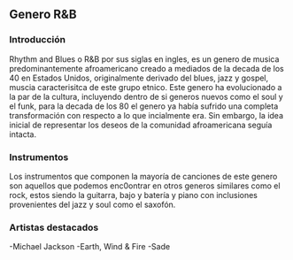 ## Genero R&B
### Introducción
Rhythm and Blues o R&B por sus siglas en ingles, es un genero de musica predominantemente afroamericano creado a mediados de la decada de los 40 en Estados Unidos, originalmente derivado del blues, jazz y gospel, muscia caracterisitca de este grupo etnico.
Este genero ha evolucionado a la par de la cultura, incluyendo dentro de si generos nuevos como el soul y el funk, para la decada de los 80 el genero ya había sufrido una completa transformación con respecto a lo que incialmente era. Sin embargo, la idea inicial de representar los deseos de la comunidad afroamericana seguía intacta.
### Instrumentos
Los instrumentos que componen la mayoría de canciones de este genero son aquellos que podemos enc0ontrar en otros generos similares como el rock, estos siendo la guitarra, bajo y batería y piano con inclusiones provenientes del jazz y soul como el saxofón.
### Artistas destacados
-Michael Jackson 
-Earth, Wind & Fire
-Sade